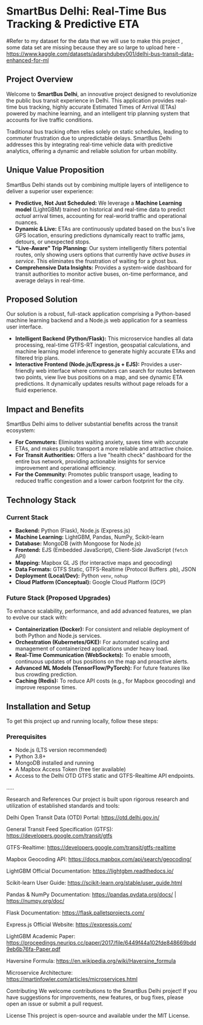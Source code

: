# SmartBus Delhi: Real-Time Bus Tracking & Predictive ETA
#Refer to my dataset for the data that we will use to make this project , some data set are missing because they are so large to upload here - https://www.kaggle.com/datasets/adarshdubey001/delhi-bus-transit-data-enhanced-for-ml
## Project Overview

Welcome to **SmartBus Delhi**, an innovative project designed to revolutionize the public bus transit experience in Delhi. This application provides real-time bus tracking, highly accurate Estimated Times of Arrival (ETAs) powered by machine learning, and an intelligent trip planning system that accounts for live traffic conditions.

Traditional bus tracking often relies solely on static schedules, leading to commuter frustration due to unpredictable delays. SmartBus Delhi addresses this by integrating real-time vehicle data with predictive analytics, offering a dynamic and reliable solution for urban mobility.

## Unique Value Proposition

SmartBus Delhi stands out by combining multiple layers of intelligence to deliver a superior user experience:

* **Predictive, Not Just Scheduled:** We leverage a **Machine Learning model** (LightGBM) trained on historical and real-time data to predict *actual* arrival times, accounting for real-world traffic and operational nuances.
* **Dynamic & Live:** ETAs are continuously updated based on the bus's live GPS location, ensuring predictions dynamically react to traffic jams, detours, or unexpected stops.
* **"Live-Aware" Trip Planning:** Our system intelligently filters potential routes, only showing users options that currently have *active buses in service*. This eliminates the frustration of waiting for a ghost bus.
* **Comprehensive Data Insights:** Provides a system-wide dashboard for transit authorities to monitor active buses, on-time performance, and average delays in real-time.

## Proposed Solution

Our solution is a robust, full-stack application comprising a Python-based machine learning backend and a Node.js web application for a seamless user interface.

* **Intelligent Backend (Python/Flask):** This microservice handles all data processing, real-time GTFS-RT ingestion, geospatial calculations, and machine learning model inference to generate highly accurate ETAs and filtered trip plans.
* **Interactive Frontend (Node.js/Express.js + EJS):** Provides a user-friendly web interface where commuters can search for routes between two points, view live bus positions on a map, and see dynamic ETA predictions. It dynamically updates results without page reloads for a fluid experience.

## Impact and Benefits

SmartBus Delhi aims to deliver substantial benefits across the transit ecosystem:

* **For Commuters:** Eliminates waiting anxiety, saves time with accurate ETAs, and makes public transport a more reliable and attractive choice.
* **For Transit Authorities:** Offers a live "health check" dashboard for the entire bus network, providing actionable insights for service improvement and operational efficiency.
* **For the Community:** Promotes public transport usage, leading to reduced traffic congestion and a lower carbon footprint for the city.

## Technology Stack

### Current Stack

* **Backend:** Python (Flask), Node.js (Express.js)
* **Machine Learning:** LightGBM, Pandas, NumPy, Scikit-learn
* **Database:** MongoDB (with Mongoose for Node.js)
* **Frontend:** EJS (Embedded JavaScript), Client-Side JavaScript (`fetch` API)
* **Mapping:** Mapbox GL JS (for interactive maps and geocoding)
* **Data Formats:** GTFS Static, GTFS-Realtime (Protocol Buffers .pb), JSON
* **Deployment (Local/Dev):** Python `venv`, `nohup`
* **Cloud Platform (Conceptual):** Google Cloud Platform (GCP)

### Future Stack (Proposed Upgrades)

To enhance scalability, performance, and add advanced features, we plan to evolve our stack with:

* **Containerization (Docker):** For consistent and reliable deployment of both Python and Node.js services.
* **Orchestration (Kubernetes/GKE):** For automated scaling and management of containerized applications under heavy load.
* **Real-Time Communication (WebSockets):** To enable smooth, continuous updates of bus positions on the map and proactive alerts.
* **Advanced ML Models (TensorFlow/PyTorch):** For future features like bus crowding prediction.
* **Caching (Redis):** To reduce API costs (e.g., for Mapbox geocoding) and improve response times.

## Installation and Setup

To get this project up and running locally, follow these steps:

### Prerequisites

* Node.js (LTS version recommended)
* Python 3.8+
* MongoDB installed and running
* A Mapbox Access Token (free tier available)
* Access to the Delhi OTD GTFS static and GTFS-Realtime API endpoints.

.....


Research and References
Our project is built upon rigorous research and utilization of established standards and tools:

Delhi Open Transit Data (OTD) Portal: https://otd.delhi.gov.in/

General Transit Feed Specification (GTFS): https://developers.google.com/transit/gtfs

GTFS-Realtime: https://developers.google.com/transit/gtfs-realtime

Mapbox Geocoding API: https://docs.mapbox.com/api/search/geocoding/

LightGBM Official Documentation: https://lightgbm.readthedocs.io/

Scikit-learn User Guide: https://scikit-learn.org/stable/user_guide.html

Pandas & NumPy Documentation: https://pandas.pydata.org/docs/ | https://numpy.org/doc/

Flask Documentation: https://flask.palletsprojects.com/

Express.js Official Website: https://expressjs.com/

LightGBM Academic Paper: https://proceedings.neurips.cc/paper/2017/file/6449f44a102fde848669bdd9eb6b76fa-Paper.pdf

Haversine Formula: https://en.wikipedia.org/wiki/Haversine_formula

Microservice Architecture: https://martinfowler.com/articles/microservices.html

Contributing
We welcome contributions to the SmartBus Delhi project! If you have suggestions for improvements, new features, or bug fixes, please open an issue or submit a pull request.

License
This project is open-source and available under the MIT License.



